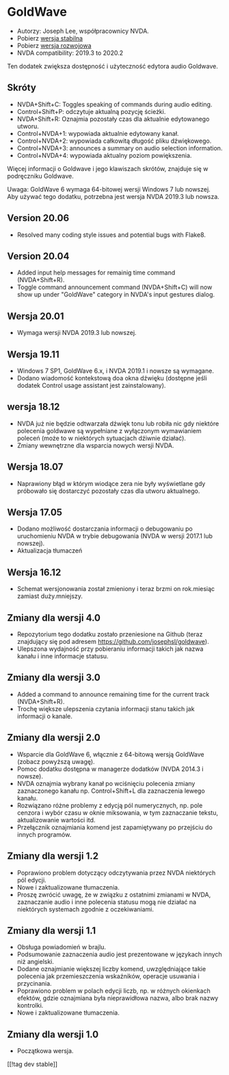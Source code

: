 # GoldWave #

* Autorzy: Joseph Lee, współpracownicy NVDA.
* Pobierz [wersja stabilna][1]
* Pobierz [wersja rozwojowa][2]
* NVDA compatibility: 2019.3 to 2020.2

Ten dodatek zwiększa dostępność i użyteczność edytora audio Goldwave.

## Skróty ##

* NVDA+Shift+C: Toggles speaking of commands during audio editing.
* Control+Shift+P: odczytuje aktualną pozycję ścieżki.
* NVDA+Shift+R: Oznajmia pozostały czas dla aktualnie edytowanego utworu.
* Control+NVDA+1: wypowiada aktualnie edytowany kanał.
* Control+NVDA+2: wypowiada całkowitą długość pliku dźwiękowego.
* Control+NVDA+3: announces a summary on audio selection information.
* Control+NVDA+4: wypowiada aktualny poziom powiększenia.

Więcej informacji o Goldwave i jego klawiszach skrótów, znajduje się w
podręczniku Goldwave.

Uwaga: GoldWave 6 wymaga 64-bitowej wersji Windows 7 lub nowszej. Aby używać
tego dodatku, potrzebna jest wersja NVDA 2019.3 lub nowsza.

## Version 20.06

* Resolved many coding style issues and potential bugs with Flake8.

## Version 20.04

* Added input help messages for remainig time command (NVDA+Shift+R).
* Toggle command announcement command (NVDA+Shift+C) will now show up under
  "GoldWave" category in NVDA's input gestures dialog.

## Wersja 20.01

* Wymaga wersji NVDA 2019.3 lub nowszej.

## Wersja 19.11

* Windows 7 SP1, GoldWave 6.x, i NVDA 2019.1 i nowsze są wymagane.
* Dodano wiadomość kontekstową doa okna dźwięku (dostępne jeśli dodatek
  Control usage assistant jest zainstalowany).

## wersja 18.12

* NVDA już nie będzie odtwarzała dźwięk tonu lub robiła nic gdy niektóre
  polecenia goldwawe są wypełniane z wyłączonym wymawianiem poleceń (może to
  w niektórych sytuacjach dźiwnie działać).
* Zmiany wewnętrzne dla wsparcia nowych wersji NVDA.

## Wersja 18.07

* Naprawiony błąd w którym wiodące zera nie były wyświetlane gdy próbowało
  się dostarczyć pozostały czas dla utworu aktualnego.

## Wersja 17.05

* Dodano możliwość dostarczania informacji o debugowaniu po uruchomieniu
  NVDA w trybie debugowania (NVDA w wersji 2017.1 lub nowszej).
* Aktualizacja tłumaczeń

## Wersja 16.12

* Schemat wersjonowania został zmieniony i teraz brzmi on rok.miesiąc
  zamiast duży.mniejszy.

## Zmiany dla wersji 4.0

* Repozytorium tego dodatku zostało przeniesione na Github (teraz znajdujący
  się pod adresem https://github.com/josephsl/goldwave).
* Ulepszona wydajność przy pobieraniu informacji takich jak nazwa kanału i
  inne informacje statusu.

## Zmiany dla wersji 3.0

* Added a command to announce remaining time for the current track
  (NVDA+Shift+R).
* Trochę większe ulepszenia czytania informacji stanu takich jak informacji
  o kanale.

## Zmiany dla wersji 2.0

* Wsparcie dla GoldWave 6, włącznie z 64-bitową wersją GoldWave (zobacz
  powyższą uwagę).
* Pomoc dodatku dostępna w managerze dodatków (NVDA 2014.3 i nowsze).
* NVDA oznajmia wybrany kanał po wciśnięciu polecenia zmiany zaznaczonego
  kanału np. Control+Shift+L dla zaznaczenia lewego kanału.
* Rozwiązano różne problemy z edycją pól numerycznych, np. pole cenzora i
  wybór czasu w oknie miksowania, w tym zaznaczanie tekstu, aktualizowanie
  wartości itd.
* Przełącznik oznajmiania komend jest zapamiętywany po przejściu do innych
  programów.

## Zmiany dla wersji 1.2

* Poprawiono problem dotyczący odczytywania przez NVDA niektórych pól
  edycji.
* Nowe i zaktualizowane tłumaczenia.
* Proszę zwrócić uwagę, że w związku z ostatnimi zmianami w NVDA,
  zaznaczanie audio i inne polecenia statusu mogą nie działać na niektórych
  systemach zgodnie z oczekiwaniami.

## Zmiany dla wersji 1.1

* Obsługa powiadomień w brajlu.
* Podsumowanie zaznaczenia audio jest prezentowane w językach innych niż
  angielski.
* Dodane oznajmianie większej liczby komend, uwzględniające takie polecenia
  jak przemieszczenia wskaźników, operacje usuwania i przycinania.
* Poprawiono problem w polach edycji liczb, np. w różnych okienkach efektów,
  gdzie oznajmiana była nieprawidłowa nazwa, albo brak nazwy kontrolki.
* Nowe i zaktualizowane tłumaczenia.

## Zmiany dla wersji 1.0

* Początkowa wersja.

[[!tag dev stable]]

[1]: https://addons.nvda-project.org/files/get.php?file=gwv

[2]: https://addons.nvda-project.org/files/get.php?file=gwv-dev
